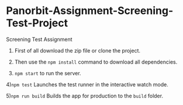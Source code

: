 # Panorbit-Assignment-Screening-Test-Project
Screening Test Assignment


1) First of all download the zip file or clone the project.

2) Then use the `npm install` command to download all dependencies.

3) `npm start` to run the server.

4)`npm test` Launches the test runner in the interactive watch mode.

5)`npm run build` Builds the app for production to the `build` folder.
